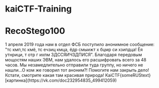 # kaiCTF-Training
<h1>RecoStego100</h1>
1 апреля 2019 года нам в отдел ФСБ поступило анонимное сообщение: "тс кмп,тс кмё, тс ечзиц кмца, ёдр смыижт х бцмр си хзипдца! Ёя утнрици, т отр г ихпм ЗДССЯИЧЗДПИСЯ". Благодаря передовым мощостям наших ЭВМ, нам удалось его расшифровать всего за 48 часов. Мы незамедлительно отправили туда группу, но ничего не нашли...О ком же говорил тот аноним?! Помогите нам закрыть дело! Кстати, смотрите какая там красивая природа! KaiCTF{someRUStext} <br>[картинка](https://vk.com/doc232954835_499412059)
